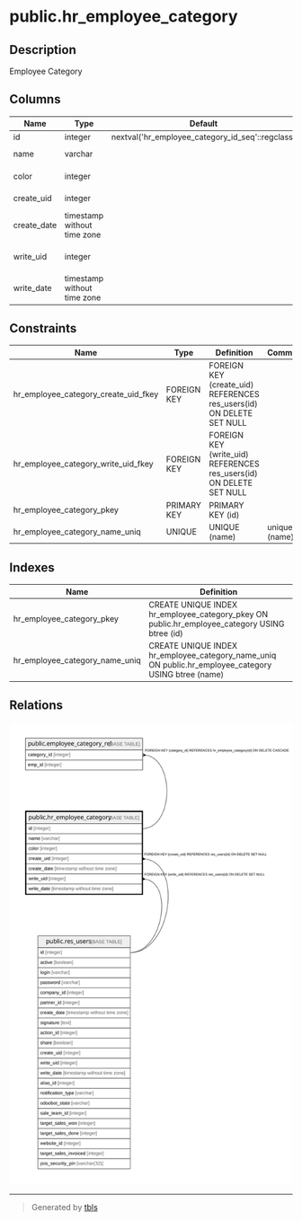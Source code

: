 # public.hr_employee_category

## Description

Employee Category

## Columns

| Name | Type | Default | Nullable | Children | Parents | Comment |
| ---- | ---- | ------- | -------- | -------- | ------- | ------- |
| id | integer | nextval('hr_employee_category_id_seq'::regclass) | false | [public.employee_category_rel](public.employee_category_rel.md) |  |  |
| name | varchar |  | false |  |  | Employee Tag |
| color | integer |  | true |  |  | Color Index |
| create_uid | integer |  | true |  | [public.res_users](public.res_users.md) | Created by |
| create_date | timestamp without time zone |  | true |  |  | Created on |
| write_uid | integer |  | true |  | [public.res_users](public.res_users.md) | Last Updated by |
| write_date | timestamp without time zone |  | true |  |  | Last Updated on |

## Constraints

| Name | Type | Definition | Comment |
| ---- | ---- | ---------- | ------- |
| hr_employee_category_create_uid_fkey | FOREIGN KEY | FOREIGN KEY (create_uid) REFERENCES res_users(id) ON DELETE SET NULL |  |
| hr_employee_category_write_uid_fkey | FOREIGN KEY | FOREIGN KEY (write_uid) REFERENCES res_users(id) ON DELETE SET NULL |  |
| hr_employee_category_pkey | PRIMARY KEY | PRIMARY KEY (id) |  |
| hr_employee_category_name_uniq | UNIQUE | UNIQUE (name) | unique (name) |

## Indexes

| Name | Definition |
| ---- | ---------- |
| hr_employee_category_pkey | CREATE UNIQUE INDEX hr_employee_category_pkey ON public.hr_employee_category USING btree (id) |
| hr_employee_category_name_uniq | CREATE UNIQUE INDEX hr_employee_category_name_uniq ON public.hr_employee_category USING btree (name) |

## Relations

![er](public.hr_employee_category.svg)

---

> Generated by [tbls](https://github.com/k1LoW/tbls)
